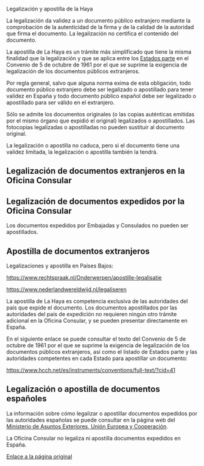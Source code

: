  Legalización y apostilla de la Haya

  La legalización da validez a un documento público extranjero mediante la comprobación de la autenticidad de la firma y de la calidad de la autoridad que firma el documento. La legalización no certifica el contenido del documento.

  La apostilla de La Haya es un trámite más simplificado que tiene la misma finalidad que la legalización y que se aplica entre los [Estados parte](https://www.hcch.net/es/instruments/conventions/status-table/?cid=41) en el Convenio de 5 de octubre de 1961 por el que se suprime la exigencia de legalización de los documentos públicos extranjeros. 

 Por regla general, salvo que alguna norma exima de esta obligación, todo documento público extranjero debe ser legalizado o apostillado para tener validez en España y todo documento público español debe ser legalizado o apostillado para ser válido en el extranjero.

 Sólo se admite los documentos originales (o las copias auténticas emitidas por el mismo órgano que expidió el original) legalizados o apostillados. Las fotocopias legalizadas o apostilladas no pueden sustituir al documento original.

 La legalización o apostilla no caduca, pero si el documento tiene una validez limitada, la legalización o apostilla también la tendrá.

 Legalización de documentos extranjeros en la Oficina Consular
-------------------------------------------------------------

 Legalización de documentos expedidos por la Oficina Consular
------------------------------------------------------------

 Los documentos expedidos por Embajadas y Consulados no pueden ser apostillados.

 Apostilla de documentos extranjeros
-----------------------------------

 Legalizaciones y apostilla en Países Bajos:

https://www.rechtspraak.nl/Onderwerpen/apostille-legalisatie

https://www.nederlandwereldwijd.nl/legaliseren

 La apostilla de La Haya es competencia exclusiva de las autoridades del país que expide el documento. Los documentos apostillados por las autoridades del país de expedición no requieren ningún otro trámite adicional en la Oficina Consular, y se pueden presentar directamente en España.

 En el siguiente enlace se puede consultar el texto del Convenio de 5 de octubre de 1961 por el que se suprime la exigencia de legalización de los documentos públicos extranjeros, así como el listado de Estados parte y las autoridades competentes en cada Estado para apostillar un documento:

  <https://www.hcch.net/es/instruments/conventions/full-text/?cid=41> 

 Legalización o apostilla de documentos españoles
------------------------------------------------

 La información sobre cómo legalizar o apostillar documentos expedidos por las autoridades españolas se puede consultar en la página web del  [Ministerio de Asuntos Exteriores, Unión Europea y Cooperación](https://www.exteriores.gob.es/es/ServiciosAlCiudadano/Paginas/Legalizacion-y-apostilla.aspx).

 La Oficina Consular no legaliza ni apostilla documentos expedidos en España.

  [Enlace a la página original](https://www.exteriores.gob.es/Consulados/amsterdam/es/ServiciosConsulares/Paginas/index.aspx?scco=Pa%C3%ADses+Bajos&scd=9&scca=Legalizaci%C3%B3n%20o%20Apostilla.%20Compulsa%20y%20Registro&scs=Legalizaci%C3%B3n%20y%20apostilla%20de%20la%20Haya)